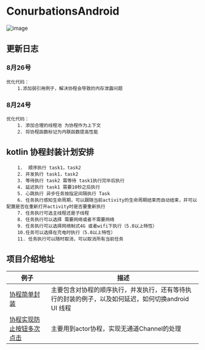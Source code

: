 # ConurbationsAndroid
![image](https://github.com/Papeone/Coroutines/raw/master/image/coroutines.jpg)
## 更新日志
### 8月26号
    优化代码：
        1.添加弱引用例子，解决协程会导致的内存泄露问题

### 8月24号
    优化代码： 
        1. 添加合理的线程池 为协程作为上下文 
        2. 将协程函数标记为内联函数提高性能

## kotlin 协程封装计划安排

        1.  顺序执行 task1，task2
        2. 并发执行 task1，task2
        3. 等待执行 task2 需等待 task1执行完毕后执行
        4. 延迟执行 task1 需要10秒之后执行
        5. 心跳执行 异步任务按指定间隔执行 Task 
        6. 任务执行感知生命周期，可以跟随当前activity的生命周期结束而自动结束，并可以配置是否在重新打开activity时是否要重新执行
        7. 任务执行可选主线程还是子线程
        8. 任务执行可以选择 需要网络或者不需要网络
        9. 任务执行可以选择网络制式4G 或者wifi下执行（5.0以上特性）
        10.任务可以选择在充电时执行（5.0以上特性）
        11. 任务执行可以随时取消，可以取消所有当前任务

## 项目介绍地址
| 例子 | 描述 |
| ------------- | ------------- |
| [协程简单封装](http://www.jianshu.com/p/5986ca746bd5)|主要包含对协程的顺序执行，并发执行，还有等待执行的封装的例子，以及如何延迟，如何切换android UI 线程|
| [协程实现防止按钮多次点击](http://www.jianshu.com/p/34165f6484bb)|主要用到actor协程，实现无通道Channel的处理|
